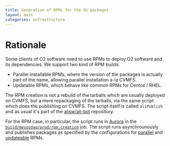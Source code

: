 ```yaml
---
title: Generation of RPMs for the O2 packages
layout: main
categories: infrastructure
---
```


# Rationale

Some clients of O2 software need to use RPMs to deploy O2 software and its
dependencies. We support two kind of RPM builds:

* Parallel installable RPMs, where the version of the packages is 
 actually part of the name, allowing parallel installation a-la CVMFS.
* Updatable RPMs, which behave like common RPMs for Centos / RHEL.

The RPM creation is not a rebuild of the tarballs which are usually deployed on CVMFS,
but a mere repackaging of the tarballs, via the same script which does the publishing
on CVMFS. The script itself is called `aliPublish` and as usual it's part of the 
[alisw/ali-bot](https://github.com/alisw/ali-bot/tree/master/publish) repository.

For the RPM case, in particular, the script runs in [Aurora](infrastructure-aurora) in the [`build/mesosdaq/prod/rpm_creation`](https://aliaurora.cern.ch/scheduler/mesosdaq/prod/rpm_creation) job. The script runs asynchrounously and
publishes packages as specified by the configurations for [parallel](https://github.com/alisw/ali-bot/blob/master/publish/aliPublish-rpms.conf) and [updateable](https://github.com/alisw/ali-bot/blob/master/publish/aliPublish-updatable-rpms.conf) RPMs.
